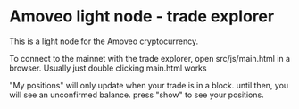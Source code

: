 Amoveo light node - trade explorer
========

This is a light node for the Amoveo cryptocurrency.

To connect to the mainnet with the trade explorer, open src/js/main.html in a browser. Usually just double clicking main.html works

"My positions" will only update when your trade is in a block. until then, you will see an unconfirmed balance. press "show" to see your positions.
